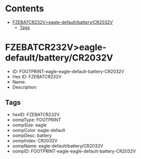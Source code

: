 



Contents
========

* [FZEBATCR232V>eagle-default/battery/CR2032V](#fzebatcr232veagle-defaultbatterycr2032v)
	* [Tags](#tags)

# FZEBATCR232V>eagle-default/battery/CR2032V

- ID: FOOTPRINT-eagle-eagle-default-battery-CR2032V
- Hex ID: FZEBATCR232V
- Name: 
- Description: 

## Tags

- hexID: FZEBATCR232V
- oompType: FOOTPRINT
- oompSize: eagle
- oompColor: eagle-default
- oompDesc: battery
- oompIndex: CR2032V
- oompName: eagle-default/battery/CR2032V
- oompID: FOOTPRINT-eagle-eagle-default-battery-CR2032V
